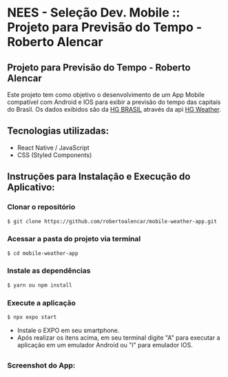 ##
# NEES - Seleção Dev. Mobile :: Projeto para Previsão do Tempo - Roberto Alencar
##
## Projeto para Previsão do Tempo - Roberto Alencar

Este projeto tem como objetivo o desenvolvimento de um App Mobile compatível com Android e IOS para exibir a previsão do tempo das capitais do Brasil. Os dados exibidos são da [HG BRASIL](https://hgbrasil.com) através da api [HG Weather](https://hgbrasil.com/status/weather).

## Tecnologias utilizadas:

- React Native / JavaScript
- CSS (Styled Components)

## Instruções para Instalação e Execução do Aplicativo:

### Clonar o repositório

```bash
$ git clone https://github.com/robertoalencar/mobile-weather-app.git
```

### Acessar a pasta do projeto via terminal

```bash
$ cd mobile-weather-app
```

### Instale as dependências

```bash
$ yarn ou npm install
```

### Execute a aplicação

```bash
$ npx expo start
```

- Instale o EXPO em seu smartphone.
- Após realizar os itens acima, em seu terminal digite "A" para executar a aplicação em um emulador Android ou "I" para emulador IOS.

##

### Screenshot do App:

<p align="center">


</p>